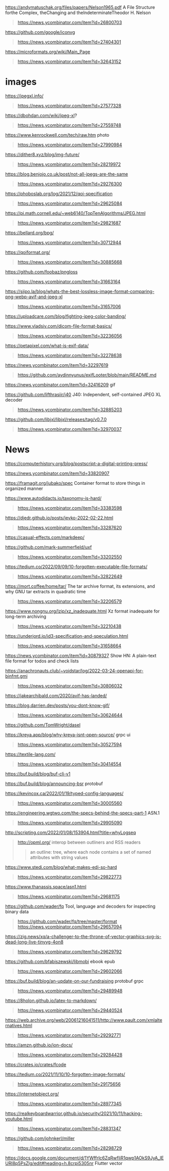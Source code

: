https://andymatuschak.org/files/papers/Nelson1965.pdf A File Structure forthe Complex, theChanging and theIndeterminateTheodor H. Nelson
> https://news.ycombinator.com/item?id=26800703

https://github.com/google/iconvg
> https://news.ycombinator.com/item?id=27404301

https://microformats.org/wiki/Main_Page
> https://news.ycombinator.com/item?id=32643152

# images
https://jpegxl.info/
> https://news.ycombinator.com/item?id=27577328

https://dbohdan.com/wiki/jpeg-xl?
> https://news.ycombinator.com/item?id=27559748

https://www.kenrockwell.com/tech/raw.htm photo
> https://news.ycombinator.com/item?id=27990984

https://dither8.xyz/blog/img-future/
> https://news.ycombinator.com/item?id=28219972

https://blog.benjojo.co.uk/post/not-all-jpegs-are-the-same
> https://news.ycombinator.com/item?id=29276300

https://phoboslab.org/log/2021/12/qoi-specification
> https://news.ycombinator.com/item?id=29625084

https://pi.math.cornell.edu/~web6140/TopTenAlgorithms/JPEG.html
> https://news.ycombinator.com/item?id=29821687

https://bellard.org/bpg/
> https://news.ycombinator.com/item?id=30712944

https://qoiformat.org/
> https://news.ycombinator.com/item?id=30885668

https://github.com/foobaz/pngloss
> https://news.ycombinator.com/item?id=31663164

https://siipo.la/blog/whats-the-best-lossless-image-format-comparing-png-webp-avif-and-jpeg-xl
> https://news.ycombinator.com/item?id=31657006

https://uploadcare.com/blog/fighting-jpeg-color-banding/

https://www.vladsiv.com/dicom-file-format-basics/
> https://news.ycombinator.com/item?id=32236056

https://petapixel.com/what-is-exif-data/
> https://news.ycombinator.com/item?id=32278638

https://news.ycombinator.com/item?id=32297619
> https://github.com/aydinnyunus/exifLooter/blob/main/README.md

https://news.ycombinator.com/item?id=32416209 gif

https://github.com/lifthrasiir/j40 J40: Independent, self-contained JPEG XL decoder
> https://news.ycombinator.com/item?id=32885203

https://github.com/libjxl/libjxl/releases/tag/v0.7.0
> https://news.ycombinator.com/item?id=32970037

# News
https://computerhistory.org/blog/postscript-a-digital-printing-press/

https://news.ycombinator.com/item?id=33820907

https://framagit.org/jubako/spec Container format to store things in organized manner

https://www.autodidacts.io/taxonomy-is-hard/
> https://news.ycombinator.com/item?id=33383598

https://djedr.github.io/posts/jevko-2022-02-22.html
> https://news.ycombinator.com/item?id=33287620

https://casual-effects.com/markdeep/

https://github.com/mark-summerfield/uxf
> https://news.ycombinator.com/item?id=33202550

https://tedium.co/2022/09/09/10-forgotten-executable-file-formats/
> https://news.ycombinator.com/item?id=32822649

https://mort.coffee/home/tar/ The tar archive format, its extensions, and why GNU tar extracts in quadratic time
> https://news.ycombinator.com/item?id=32206579

https://www.nongnu.org/lzip/xz_inadequate.html Xz format inadequate for long-term archiving
> https://news.ycombinator.com/item?id=32210438

https://underjord.io/id3-specification-and-speculation.html
> https://news.ycombinator.com/item?id=31658664

https://news.ycombinator.com/item?id=30879327 Show HN: A plain-text file format for todos and check lists

https://anachronauts.club/~voidstar/log/2022-03-24-openapi-for-binfmt.gmi
> https://news.ycombinator.com/item?id=30806032

https://jakearchibald.com/2020/avif-has-landed/

https://blog.darrien.dev/posts/you-dont-know-gif/
> https://news.ycombinator.com/item?id=30624644

https://github.com/TomWright/dasel

https://kreya.app/blog/why-kreya-isnt-open-source/ grpc ui
> https://news.ycombinator.com/item?id=30527594

https://textile-lang.com/
> https://news.ycombinator.com/item?id=30414554

https://buf.build/blog/buf-cli-v1

https://buf.build/blog/announcing-bsr protobuf

https://kevincox.ca/2022/01/19/typed-config-languages/
> https://news.ycombinator.com/item?id=30005560

https://engineering.wgtwo.com/the-specs-behind-the-specs-part-1 ASN.1
> https://news.ycombinator.com/item?id=29905090

http://scripting.com/2022/01/08/153904.html?title=whyLogseq
> http://opml.org/ interop between outliners and RSS readers
> > an outline: tree, where each node contains a set of named attributes with string values

https://www.stedi.com/blog/what-makes-edi-so-hard
> https://news.ycombinator.com/item?id=29822773

https://www.thanassis.space/asn1.html
> https://news.ycombinator.com/item?id=29681175

https://github.com/wader/fq Tool, language and decoders for inspecting binary data
> https://github.com/wader/fq/tree/master/format
> https://news.ycombinator.com/item?id=29657094

https://zig.news/xq/a-challenger-to-the-throne-of-vector-graphics-svg-is-dead-long-live-tinyvg-4on8
> https://news.ycombinator.com/item?id=29629792

https://github.com/bfabiszewski/libmobi ebook epub
> https://news.ycombinator.com/item?id=29602066

https://buf.build/blog/an-update-on-our-fundraising protobuf grpc
> https://news.ycombinator.com/item?id=29489948

https://8holon.github.io/latex-to-markdown/
> https://news.ycombinator.com/item?id=29440524

https://web.archive.org/web/20061216041511/http://www.pault.com/xmlalternatives.html
> https://news.ycombinator.com/item?id=29292771

https://amzn.github.io/ion-docs/
> https://news.ycombinator.com/item?id=29284428

https://crates.io/crates/fcode

https://tedium.co/2021/11/10/10-forgotten-image-formats/
> https://news.ycombinator.com/item?id=29175656

https://internetobject.org/
> https://news.ycombinator.com/item?id=28977345

https://realkeyboardwarrior.github.io/security/2021/10/11/hacking-youtube.html
> https://news.ycombinator.com/item?id=28831347

https://github.com/johnkerl/miller
> https://news.ycombinator.com/item?id=28298729

https://docs.google.com/document/d/1YWffrlc6ZqRwfIiR1qwp1AOkS9JyA_lEURI8p5PsZlg/edit#heading=h.8crpi5305nr Flutter vector
